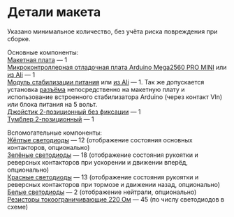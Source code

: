 # Детали макета

Указано минимальное количество, без учёта риска повреждения при сборке.

Основные компоненты:  
[Макетная плата](https://roboshop.spb.ru/breadboards/maketnye-platy-pod-pajku/pcb-2-side-12x18-green-2-54) — 1  
[Микроконтроллерная отладочная плата Arduino Mega2560 PRO MINI](https://roboshop.spb.ru/arduino/kontrollery-arduino/arduino-mega-2560-pro) или [из Ali](https://aliexpress.ru/item/1005001632923624.html) — 1  
[Модуль стабилизации питания](https://roboshop.spb.ru/modules/moduli-pitaniya/adapter-mb-102) или [из Ali](https://aliexpress.ru/item/1005001607701828.html) — 1.
Так же допускается установка [разъёма](https://roboshop.spb.ru/radio/razieemy/razieemy-pitaniya/female-55x21)
непосредственно на макетную плату и использование встроенного стабилизатора Arduino (через контакт VIn) или блока питания на 5 вольт.  
[Джойстик 2-позиционный без фиксации](https://www.chipdip.ru/product/mtb2-pa22) — 1  
[Тумблер 2-позиционный](https://www.chipdip.ru/product/mts-102-a1) — 1

Вспомогательные компоненты:  
[Жёлтые светодиоды](https://roboshop.spb.ru/radio/svetodiody/svetodiody-vyvodnye/led-yellow-yellow-3mm) — 12
(отображение состояния основных контакторов, опционально)  
[Зелёные светодиоды](https://roboshop.spb.ru/radio/svetodiody/svetodiody-vyvodnye/led-green-green-3mm) — 18
(отображение состояния рукоятки и реверсных контакторов при ускорении и движении вперёд, опционально)  
[Красные светодиоды](https://roboshop.spb.ru/radio/svetodiody/svetodiody-vyvodnye/led-red-red-3mm) — 13
(отображение состояния рукоятки и реверсных контакторов при тормозе и движении назад, опционально)  
[Белые светодиоды](https://roboshop.spb.ru/radio/svetodiody/svetodiody-vyvodnye/led-3mm-white-glass) — 2
(отображение нейтрали, опционально)  
[Резисторы токоограничивающие 220 Ом](https://roboshop.spb.ru/radio/rezistory/rezistory-vyvodnye/metal-film-resistor-220ohm-025w) — 45 (по числу светодиодов в схеме)
